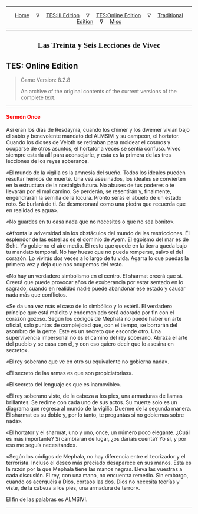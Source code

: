 
---

<!-- Jekyll Page Links -->

<center>
<a href="../../../../index.html">Home</a>
&emsp;&nabla;&emsp;
<a href="../../../index-tes3.html">TES:III Edition</a>
&emsp;&nabla;&emsp;
<a href="../../../index-teso.html">TES:Online Edition</a>
&emsp;&nabla;&emsp;
<a href="../../../index-traditional.html">Traditional Edition</a>
&emsp;&nabla;&emsp;
<a href="../../../index-misc.html">Misc</a>
</center>

<!-- Markdown Body Below: -->

---

<center>
<h2><span style="font-family:Georgia">Las Treinta y Seis Lecciones de Vivec</span></h2>
</center>

## TES: Online Edition

> Game Version: 8.2.8
>
> An archive of the original contents of the current versions of the complete text.

---

#### <span style="color:red">Sermón Once</span>

Así eran los días de Resdaynia, cuando los chimer y los dwemer vivían bajo el sabio y benevolente mandato del ALMSIVI y su campeón, el hortator. Cuando los dioses de Veloth se retiraban para moldear el cosmos y ocuparse de otros asuntos, el hortator a veces se sentía confuso. Vivec siempre estaría allí para aconsejarle, y esta es la primera de las tres lecciones de los reyes soberanos.

«El mundo de la vigilia es la amnesia del sueño. Todos los ideales pueden resultar heridos de muerte. Una vez asesinados, los ideales se convierten en la estructura de la nostalgia futura. No abuses de tus poderes o te llevarán por el mal camino. Se perderán, se resentirán y, finalmente, engendrarán la semilla de la locura. Pronto serás el abuelo de un estado roto. Se burlará de ti. Se desmoronará como una piedra que recuerda que en realidad es agua».

«No guardes en tu casa nada que no necesites o que no sea bonito».

«Afronta la adversidad sin los obstáculos del mundo de las restricciones. El esplendor de las estrellas es el dominio de Ayem. El egoísmo del mar es de Seht. Yo gobierno el aire medio. El resto que quede en la tierra queda bajo tu mandato temporal. No hay hueso que no pueda romperse, salvo el del corazón. Lo vivirás dos veces a lo largo de tu vida. Agarra lo que puedas la primera vez y deja que nos ocupemos del resto.

«No hay un verdadero simbolismo en el centro. El sharmat creerá que sí. Creerá que puede provocar años de exuberancia por estar sentado en lo sagrado, cuando en realidad nadie puede abandonar ese estado y causar nada más que conflictos.

«Se da una vez más el caso de lo simbólico y lo estéril. El verdadero príncipe que está maldito y endemoniado será adorado por fin con el corazón gozoso. Según los códigos de Mephala no puede haber un arte oficial, solo puntos de complejidad que, con el tiempo, se borrarán del asombro de la gente. Este es un secreto que esconde otro. Una supervivencia impersonal no es el camino del rey soberano. Abraza el arte del pueblo y se casa con él, y con eso quiero decir que lo asesina en secreto».

«El rey soberano que ve en otro su equivalente no gobierna nada».

«El secreto de las armas es que son propiciatorias».

«El secreto del lenguaje es que es inamovible».

«El rey soberano viste, de la cabeza a los pies, una armaduras de llamas brillantes. Se redime con cada uno de sus actos. Su muerte solo es un diagrama que regresa al mundo de la vigilia. Duerme de la segunda manera. El sharmat es su doble y, por lo tanto, te preguntas si no gobiernas sobre nada».

«El hortator y el sharmat, uno y uno, once, un número poco elegante. ¿Cuál es más importante? Si cambiaran de lugar, ¿os daríais cuenta? Yo sí, y por eso me seguís necesitando».

«Según los códigos de Mephala, no hay diferencia entre el teorizador y el terrorista. Incluso el deseo más preciado desaparece en sus manos. Esta es la razón por la que Mephala tiene las manos negras. Lleva las vuestras a cada discusión. El rey, con una mano, no encuentra remedio. Sin embargo, cuando os acerquéis a Dios, cortaos las dos. Dios no necesita teorías y viste, de la cabeza a los pies, una armadura de terror».

El fin de las palabras es ALMSIVI.

---

